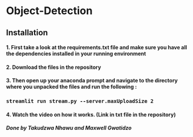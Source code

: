 # Object-Detection

## Installation
#### 1. First take a look at the requirements.txt file and make sure you have all the dependencies installed in your running environment
#### 2. Download the files in the repository
#### 3. Then open up your anaconda prompt and navigate to the directory where you unpacked the files and run the following :
### `streamlit run stream.py --server.maxUploadSize 2`
#### 4. Watch the video on how it works. (Link in txt file in  the repository)


##### Done by Takudzwa Nhawu and Maxwell Gwatidzo
